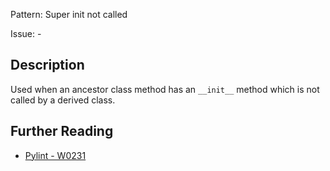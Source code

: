 Pattern: Super init not called

Issue: -

## Description

Used when an ancestor class method has an `__init__` method which is not called by a derived class.

## Further Reading

* [Pylint - W0231](http://pylint-messages.wikidot.com/messages:w0231)